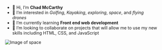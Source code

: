 - 👋 Hi, I’m **Chad McCarthy**
- 👀 I’m interested in *Golfing*, *Kayaking*, *exploring*, *space*, and *flying drones*
- 🌱 I’m currently learning **Front end web development**
- 💞️ I’m looking to collaborate on projects that will allow me to use my new skills including HTML, CSS, and JavaScript
 
![Image of space](https://i.natgeofe.com/n/8a3e578f-346b-479f-971d-29dd99a6b699/nationalgeographic_2751013_4x3.jpg)

<!---
ChadMcC-1/ChadMcC-1 is a ✨ special ✨ repository because its `README.md` (this file) appears on your GitHub profile.
You can click the Preview link to take a look at your changes.
--->
